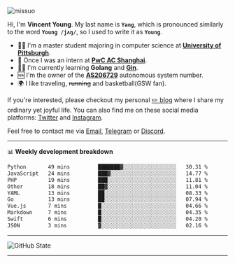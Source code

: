 <p align="left"> <img src="https://komarev.com/ghpvc/?username=missuo&label=Profile%20views&color=0e75b6&style=flat" alt="missuo" /> </p>


Hi, I'm **Vincent Young**. My last name is **`Yang`**, which is pronounced similarly to the word **`Young /jʌŋ/`**, so I used to write it as **`Young`**. 

-  👨‍🎓 I'm a master student majoring in computer science at [**University of Pittsburgh**](https://www.pitt.edu).
-  💼 Once I was an intern at **[PwC AC Shanghai](https://www.linkedin.com/company/pwc-ac-shanghai/)**.
-  👨‍💻 I'm currently learning **Golang** and [**Gin**](https://github.com/gin-gonic/gin).
-  🆕 I'm the owner of the **[AS206729](https://bgp.tools/AS206729)** autonomous system number.
-  🌍 I like traveling, ~~running~~ and basketball(GSW fan).

If you're interested, please checkout my personal [✏️ blog](https://missuo.me/) where I share my ordinary yet joyful life. You can also find me on these social media platforms: [Twitter](https://twitter.com/m1ssuo) and [Instagram](https://www.instagram.com/m1ssuo).

Feel free to contact me via <a href="mailto:i@yyt.moe">Email</a>, [Telegram](https://t.me/missuo) or [Discord](https://discordapp.com/users/missuo#7448).

-------

📊 **Weekly development breakdown**
<!--START_SECTION:waka-->

```txt
Python       49 mins         ███████▓░░░░░░░░░░░░░░░░░   30.31 %
JavaScript   24 mins         ███▓░░░░░░░░░░░░░░░░░░░░░   14.77 %
PHP          19 mins         ███░░░░░░░░░░░░░░░░░░░░░░   11.81 %
Other        18 mins         ██▓░░░░░░░░░░░░░░░░░░░░░░   11.04 %
YAML         13 mins         ██░░░░░░░░░░░░░░░░░░░░░░░   08.33 %
Go           13 mins         ██░░░░░░░░░░░░░░░░░░░░░░░   07.94 %
Vue.js       7 mins          █░░░░░░░░░░░░░░░░░░░░░░░░   04.66 %
Markdown     7 mins          █░░░░░░░░░░░░░░░░░░░░░░░░   04.35 %
Swift        6 mins          █░░░░░░░░░░░░░░░░░░░░░░░░   04.20 %
JSON         3 mins          ▓░░░░░░░░░░░░░░░░░░░░░░░░   02.16 %
```

<!--END_SECTION:waka-->

-------

![GitHub State](https://github-readme-stats.vercel.app/api?username=missuo&show_icons=true&theme=dracula)

-------

